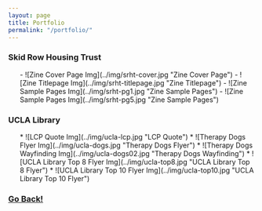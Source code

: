 ```yaml
---
layout: page
title: Portfolio
permalink: "/portfolio/"
---
```


### Skid Row Housing Trust

<ul class="img-grid">
  - ![Zine Cover Page Img](../img/srht-cover.jpg "Zine Cover Page")
  - ![Zine Titlepage Img](../img/srht-titlepage.jpg "Zine Titlepage")
  - ![Zine Sample Pages Img](../img/srht-pg1.jpg "Zine Sample Pages")
  - ![Zine Sample Pages Img](../img/srht-pg5.jpg "Zine Sample Pages")
</ul>

### UCLA Library

<ul class="img-grid">
  * ![LCP Quote Img](../img/ucla-lcp.jpg "LCP Quote")
  * ![Therapy Dogs Flyer Img](../img/ucla-dogs.jpg "Therapy Dogs Flyer")
  * ![Therapy Dogs Wayfinding Img](../img/ucla-dogs02.jpg "Therapy Dogs Wayfinding")
  * ![UCLA Library Top 8 Flyer Img](../img/ucla-top8.jpg "UCLA Library Top 8 Flyer")
  * ![UCLA Library Top 10 Flyer Img](../img/ucla-top10.jpg "UCLA Library Top 10 Flyer")
</ul>

### <a class="page-link" href="/">Go Back!</a>
